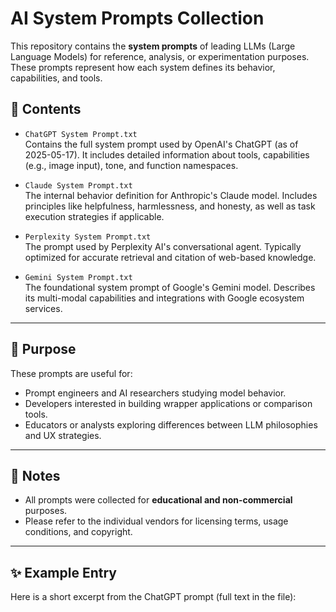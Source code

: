 # AI System Prompts Collection

This repository contains the **system prompts** of leading LLMs (Large Language Models) for reference, analysis, or experimentation purposes. These prompts represent how each system defines its behavior, capabilities, and tools.

## 📁 Contents

- `ChatGPT System Prompt.txt`  
  Contains the full system prompt used by OpenAI's ChatGPT (as of 2025-05-17). It includes detailed information about tools, capabilities (e.g., image input), tone, and function namespaces.

- `Claude System Prompt.txt`  
  The internal behavior definition for Anthropic's Claude model. Includes principles like helpfulness, harmlessness, and honesty, as well as task execution strategies if applicable.

- `Perplexity System Prompt.txt`  
  The prompt used by Perplexity AI's conversational agent. Typically optimized for accurate retrieval and citation of web-based knowledge.

- `Gemini System Prompt.txt`  
  The foundational system prompt of Google's Gemini model. Describes its multi-modal capabilities and integrations with Google ecosystem services.

---

## 📌 Purpose

These prompts are useful for:

- Prompt engineers and AI researchers studying model behavior.
- Developers interested in building wrapper applications or comparison tools.
- Educators or analysts exploring differences between LLM philosophies and UX strategies.

---

## 📎 Notes

- All prompts were collected for **educational and non-commercial** purposes.
- Please refer to the individual vendors for licensing terms, usage conditions, and copyright.

---

## ✨ Example Entry

Here is a short excerpt from the ChatGPT prompt (full text in the file):

